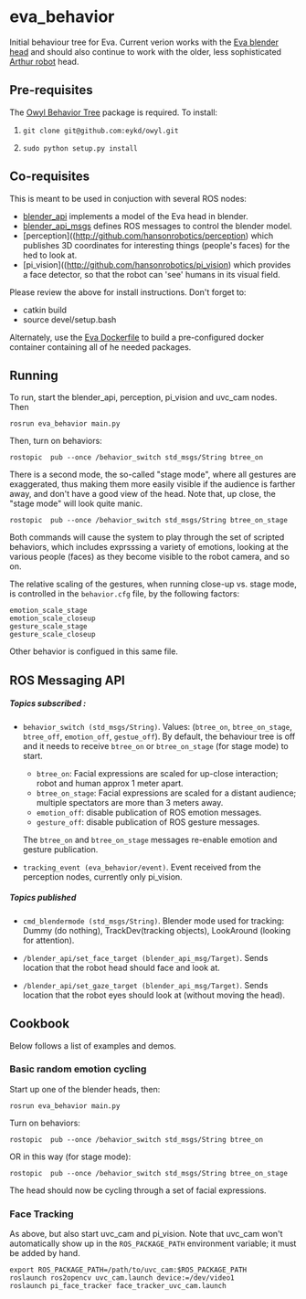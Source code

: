 # eva_behavior

Initial behaviour tree for Eva. Current verion works with the
[Eva blender head](http://github.com/hansonrobotics/blender_api)
and should also continue to work with the older, less sophisticated
[Arthur robot](http://github.com/hansonrobotics/robo_blender) head.

## Pre-requisites

The [Owyl Behavior Tree](https://github.com/eykd/owyl/) package is
required.  To install:

1) `git clone git@github.com:eykd/owyl.git`

2) `sudo python setup.py install`

## Co-requisites

This is meant to be used in conjuction with several ROS nodes:
* [blender_api](http://github.com/hansonrobotics/blender_api)
  implements a model of the Eva head in blender.
* [blender_api_msgs](http://github.com/hansonrobotics/blender_api_msgs)
  defines ROS messages to control the blender model.
* [perception]((http://github.com/hansonrobotics/perception) which
  publishes 3D coordinates for interesting things (people's faces) for
  the hed to look at.
* [pi_vision]((http://github.com/hansonrobotics/pi_vision) which
  provides a face detector, so that the robot can 'see' humans in
  its visual field.

Please review the above for install instructions.  Don't forget to:
* catkin build
* source devel/setup.bash

Alternately, use the [Eva Dockerfile](https://github.com/opencog/docker)
to build a pre-configured docker container containing all of he needed
packages.

## Running
To run, start the blender_api, perception, pi_vision and uvc_cam nodes.
Then
```
rosrun eva_behavior main.py
```
Then, turn on behaviors:
```
rostopic  pub --once /behavior_switch std_msgs/String btree_on
```
There is a second mode, the so-called "stage mode", where all gestures
are exaggerated, thus making them more easily visible if the audience
is farther away, and don't have a good view of the head.  Note that, up
close, the "stage mode" will look quite manic.
```
rostopic  pub --once /behavior_switch std_msgs/String btree_on_stage
```
Both commands will cause the system to play through the set of scripted
behaviors, which includes exprsssing a variety of emotions,
looking at the various people (faces) as they become visible to the
robot camera, and so on.

The relative scaling of the gestures, when running close-up vs. stage
mode, is controlled in the `behavior.cfg` file, by the following
factors:
```
emotion_scale_stage
emotion_scale_closeup
gesture_scale_stage
gesture_scale_closeup
```

Other behavior is configued in this same file.

## ROS Messaging API

##### Topics subscribed :

* `behavior_switch (std_msgs/String)`. Values: (`btree_on`,
  `btree_on_stage`, `btree_off`, `emotion_off`, `gestue_off`).
  By default, the behaviour tree is off and it needs to receive
  `btree_on` or `btree_on_stage` (for stage mode) to start.

  * `btree_on`: Facial expressions are scaled for up-close interaction;
    robot and human approx 1 meter apart.
  * `btree_on_stage`: Facial expressions are scaled for a distant
    audience; multiple spectators are more than 3 meters away.
  * `emotion_off`: disable publication of ROS emotion messages.
  * `gesture_off`: disable publication of ROS gesture messages.

  The `btree_on` and `btree_on_stage` messages re-enable emotion and
  gesture publication.

* `tracking_event (eva_behavior/event)`. Event received from the
  perception nodes, currently only pi_vision.

##### Topics published

* `cmd_blendermode (std_msgs/String)`. Blender mode used for tracking:
  Dummy (do nothing), TrackDev(tracking objects), LookAround (looking
  for attention).

* `/blender_api/set_face_target (blender_api_msg/Target)`. Sends
  location that the robot head should face and look at.

* `/blender_api/set_gaze_target (blender_api_msg/Target)`. Sends
  location that the robot eyes should look at (without moving the
  head).


## Cookbook
Below follows a list of examples and demos.

### Basic random emotion cycling
Start up one of the blender heads, then:
```
rosrun eva_behavior main.py
```
Turn on behaviors:
```
rostopic  pub --once /behavior_switch std_msgs/String btree_on
```
OR in this way (for stage mode):
```
rostopic  pub --once /behavior_switch std_msgs/String btree_on_stage
```
The head should now be cycling through a set of facial expressions.

### Face Tracking
As above, but also start uvc_cam and pi_vision. Note that uvc_cam
won't automatically show up in the `ROS_PACKAGE_PATH` environment
variable; it must be added by hand.
```
export ROS_PACKAGE_PATH=/path/to/uvc_cam:$ROS_PACKAGE_PATH
roslaunch ros2opencv uvc_cam.launch device:=/dev/video1
roslaunch pi_face_tracker face_tracker_uvc_cam.launch
```
